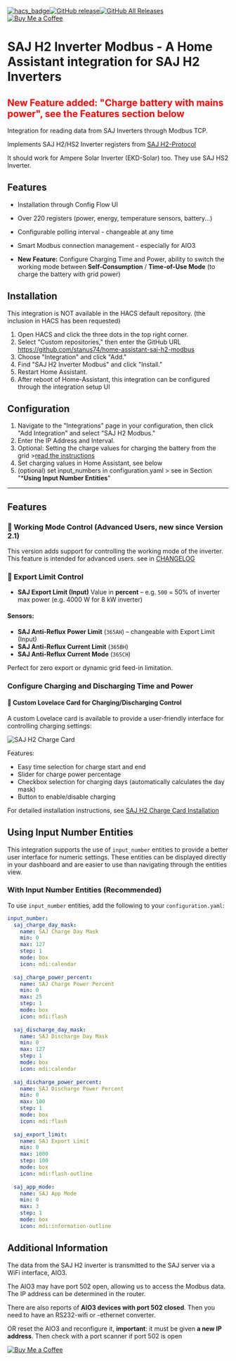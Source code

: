 [![hacs_badge](https://img.shields.io/badge/HACS-default-orange.svg)](https://github.com/hacs/default)[![GitHub release](https://img.shields.io/github/v/release/stanus74/home-assistant-saj-h2-modbus)](https://github.com/stanus74/home-assistant-saj-h2-modbus/releases)[![GitHub All Releases](https://img.shields.io/github/downloads/stanus74/home-assistant-saj-h2-modbus/total)](https://github.com/stanus74/home-assistant-saj-h2-modbus/releases)  
[![Buy Me a Coffee](https://buymeacoffee.com/assets/img/custom_images/white_img.png)](https://buymeacoffee.com/stanus74)


# SAJ H2 Inverter Modbus - A Home Assistant integration for SAJ H2 Inverters

## <span style="color:red;">New Feature added: "Charge battery with mains power", see the Features section below</span>

Integration for reading data from SAJ Inverters through Modbus TCP.

Implements SAJ H2/HS2 Inverter registers from [SAJ H2-Protocol](https://github.com/stanus74/home-assistant-saj-h2-modbus/blob/main/saj-h2-modbus.zip)

It should work for Ampere Solar Inverter (EKD-Solar) too. They use SAJ HS2 Inverter.

## Features

- Installation through Config Flow UI
- Over 220 registers (power, energy, temperature sensors, battery...)
- Configurable polling interval - changeable at any time
- Smart Modbus connection management - especially for AIO3

- **New Feature:** Configure Charging Time and Power, ability to switch the working mode between **Self-Consumption** / **Time-of-Use Mode** (to charge the battery with grid power) 

## Installation

This integration is NOT available in the HACS default repository. (the inclusion in HACS has been requested)

1. Open HACS and click the three dots in the top right corner.
2. Select "Custom repositories," then enter the GitHub URL https://github.com/stanus74/home-assistant-saj-h2-modbus
3. Choose "Integration" and click "Add."
4. Find "SAJ H2 Inverter Modbus" and click "Install."
5. Restart Home Assistant.
6. After reboot of Home-Assistant, this integration can be configured through the integration setup UI


## Configuration

1. Navigate to the "Integrations" page in your configuration, then click "Add Integration" and select "SAJ H2 Modbus."
2. Enter the IP Address and Interval.
3. Optional: Setting the charge values for charging the battery from the grid >[read the instructions](https://github.com/stanus74/home-assistant-saj-h2-modbus/blob/main/working-mode-doc.pdf)
4. Set charging values in Home Assistant, see below
5. (optional) set input_numbers in configuration.yaml > see in Section "***Using Input Number Entities**"

---

## Features


### 🚀 Working Mode Control (Advanced Users, new since Version 2.1)

This version adds support for controlling the working mode of the inverter. This feature is intended for advanced users.
see in [CHANGELOG](https://github.com/stanus74/home-assistant-saj-h2-modbus/blob/main/CHANGELOG.md)


### 🚀 Export Limit Control

- **SAJ Export Limit (Input)**
  Value in **percent** – e.g. `500` = 50% of inverter max power (e.g. 4000 W for 8 kW inverter)

#### Sensors:
- **SAJ Anti-Reflux Power Limit** (`365AH`) – changeable with Export Limit (Input)
- **SAJ Anti-Reflux Current Limit** (`365BH`)
- **SAJ Anti-Reflux Current Mode** (`365CH`)

Perfect for zero export or dynamic grid feed-in limitation.


### Configure Charging and Discharging Time and Power

#### 🚀 Custom Lovelace Card for Charging/Discharging Control

A custom Lovelace card is available to provide a user-friendly interface for controlling charging settings:

![SAJ H2 Charge Card](https://github.com/stanus74/home-assistant-saj-h2-modbus/blob/main/images/saj_h2_modbus/charge.png "SAJ H2 Charge Card")

Features:
- Easy time selection for charge start and end
- Slider for charge power percentage
- Checkbox selection for charging days (automatically calculates the day mask)
- Button to enable/disable charging

For detailed installation instructions, see [SAJ H2 Charge Card Installation](https://github.com/stanus74/saj-h2-lovelace-card)



## Using Input Number Entities

This integration supports the use of `input_number` entities to provide a better user interface for numeric settings. These entities can be displayed directly in your dashboard and are easier to use than navigating through the entities view.

### With Input Number Entities (Recommended)

To use `input_number` entities, add the following to your `configuration.yaml`:

```yaml
input_number:
  saj_charge_day_mask:
    name: SAJ Charge Day Mask
    min: 0
    max: 127
    step: 1
    mode: box
    icon: mdi:calendar
    
  saj_charge_power_percent:
    name: SAJ Charge Power Percent
    min: 0
    max: 25
    step: 1
    mode: box
    icon: mdi:flash
    
  saj_discharge_day_mask:
    name: SAJ Discharge Day Mask
    min: 0
    max: 127
    step: 1
    mode: box
    icon: mdi:calendar
    
  saj_discharge_power_percent:
    name: SAJ Discharge Power Percent
    min: 0
    max: 100
    step: 1
    mode: box
    icon: mdi:flash
    
  saj_export_limit:
    name: SAJ Export Limit
    min: 0
    max: 1000
    step: 100
    mode: box
    icon: mdi:flash-outline
    
  saj_app_mode:
    name: SAJ App Mode
    min: 0
    max: 3
    step: 1
    mode: box
    icon: mdi:information-outline
```



## Additional Information

The data from the SAJ H2 inverter is transmitted to the SAJ server via a WiFi interface, AIO3.

The AIO3 may have port 502 open, allowing us to access the Modbus data. The IP address can be determined in the router. 

There are also reports of **AIO3 devices with port 502 closed**. Then you need to have an RS232-wifi or -ethernet converter.

OR reset the AIO3 and reconfigure it, **important**: it must be given **a new IP address**. Then check with a port scanner if port 502 is open

[![Buy Me a Coffee](https://cdn.buymeacoffee.com/buttons/v2/default-yellow.png)](https://buymeacoffee.com/stanus74)
